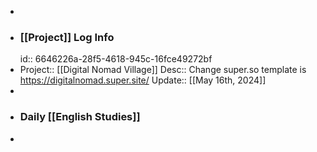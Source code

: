 -
- ### [[Project]] Log Info
  id:: 6646226a-28f5-4618-945c-16fce49272bf
- Project:: [[Digital Nomad Village]]
  Desc:: Change super.so template is https://digitalnomad.super.site/ 
  Update:: [[May 16th, 2024]]
-
- ### Daily [[English Studies]]
-